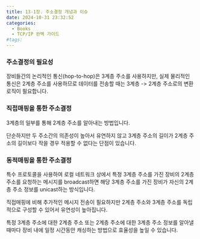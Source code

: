 ```yaml
---
title: 13-1장. 주소결정 개념과 이슈
date: 2024-10-31 23:32:52
categories:
  - Books
  - TCP/IP 완벽 가이드
#tags:
---
```


### 주소결정의 필요성

장비들간의 논리적인 통신(hop-to-hop)은 3계층 주소를 사용하지만, 실제 물리적인 통신은 2계층 주소를 사용하므로 데이터를 전송할 때는 3계층 -> 2계층 주소로의 변환로직이 필요합니다.

### 직접매핑을 통한 주소결정

3계층의 일부를 통해 2계층 주소를 알아내는 방법입니다.

단순하지만 두 주소간의 의존성이 높아서 유연하지 않고 3계층 주소의 길이가 2계층 주소의 길이보다 작을 경우 적용할 수 없다는 단점이 있습니다.

### 동적매핑을 통한 주소결정

특수 프로토콜을 사용하여 로컬 네트워크 상에서 특정 3계층 주소를 가진 장비의 2계층 주소를 요청하는 메시지를 broadcast하면 해당 3계층 주소를 가진 장비가 자신의 2계층 주소 정보를 unicast하는 방식입니다.

직접매핑에 비해 추가적인 메시지 전송이 필요하지만 2계층 주소와 3계층 주소를 독립적으로 구성할 수 있어서 유연성이 높아집니다.

특정 3계층 주소에 대한 2계층 주소 또는 2계층 주소에 대한 3계층 주소 정보를 알아낼 때마다 장비 내에 일정 시간동안 캐싱하는 방법으로 효율성을 높일 수 있습니다.
